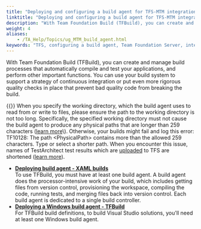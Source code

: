 ```yaml
--- 
title: "Deploying and configuring a build agent for TFS-MTM integration"
linktitle: "Deploying and configuring a build agent for TFS-MTM integration"
description: "With Team Foundation Build (TFBuild), you can create and manage build processes that automatically compile and test your applications, and perform other important functions. You can use your build system to support a strategy of continuous integration or put even more rigorous quality checks in place that prevent bad quality code from breaking the build."
weight: 4
aliases: 
    - /TA_Help/Topics/ug_MTM_build_agent.html
keywords: "TFS, configuring a build agent, Team Foundation Server, integration, Microsoft Test Manager, configuring a build agent"
---
```


With Team Foundation Build \(TFBuild\), you can create and manage build processes that automatically compile and test your applications, and perform other important functions. You can use your build system to support a strategy of continuous integration or put even more rigorous quality checks in place that prevent bad quality code from breaking the build.

{{<remember>}} When you specify the working directory, which the build agent uses to read from or write to files, please ensure the path to the working directory is not too long. Specifically, the specified working directory must not cause the build agent to produce any physical paths that are longer than 259 characters \([learn more](https://msdn.microsoft.com/en-us/library/bb399135(v=vs.120).aspx#work_dir)\). Otherwise, your builds might fail and log this error: TF10128: The path <PhysicalPath\> contains more than the allowed 259 characters. Type or select a shorter path. When you encounter this issue, names of TestArchitect test results which are [uploaded](/TA_Help/Topics/ug_MTM_upload_result.html) to TFS are shortened \([learn more](/TA_Help/Topics/ug_MTM_upload_result_automatic.html#note.truncated_uploaded_TA_results)\).

-   **[Deploying build agent - XAML builds](/TA_Help/Topics/ug_MTM_config_build_agent.html)**  
To use TFBuild, you must have at least one build agent. A build agent does the processor-intensive work of your build, which includes getting files from version control, provisioning the workspace, compiling the code, running tests, and merging files back into version control. Each build agent is dedicated to a single build controller.
-   **[Deploying a Windows build agent - TFBuild](/TA_Help/Topics/ug_MTM_deploy_windows_build_agent.html)**  
For TFBuild build definitions, to build Visual Studio solutions, you'll need at least one Windows build agent.




